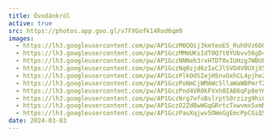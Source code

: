 ```yaml
---
title: Óvodánkról
active: true
src: https://photos.app.goo.gl/v7FXGofk14Rod6qm9
images:
  - https://lh3.googleusercontent.com/pw/AP1GczM0QOij3kmYeoE5_RuhOVz6DOPeG6um4O4ZYtnKHr9DYPMEyCeQ--mShMhbSaAXBc8fiBdk_9YB4n4dRWjV08m2spo5NQ6-CrVSvHhWEqtBVwPoo6o
  - https://lh3.googleusercontent.com/pw/AP1GczMMmUKsIdT0Q7t0YUbvv56gD4WDaw0iBtyzH5zu0DLYmkK886Vvtfd8-cQgcWMoLt7a3aK7RqUFtYGVeQn6H9Pzg7-DKdQDPkjGeT4pDl7zJOIveYg
  - https://lh3.googleusercontent.com/pw/AP1GczNNNeb3rxHTDT0vIUHzg7WBUEoGjiHcUFsPDjyC1qJu9qBvA1D450XFk0euqnnpVZUqafvWmWz4JFiTI8W4vMw4qmZmSc7z8EQ-jRo0bZJysb5yM8c
  - https://lh3.googleusercontent.com/pw/AP1GczNq0zjd6zIoCJlSVO4V0UXjX5pVMdg4p_mqc_fbv3KgvloQMhuuvfYHI9U7_mqO_dF3GSx-_cNwE6JqpVLjOIirDSLrDtd-Rfq5-v0-gOrlDXHBkdU
  - https://lh3.googleusercontent.com/pw/AP1GczPlkOdSIejH5nvOxhCL4pjhe2tZdkp3-Y6D9JhqXKgBd3d2IbnadGqqm-PbZ8Ih6TlAkBUnWjlJp8l5urDVuEfl3ZMpGj9GthYb7unz05Gmb4AnA14
  - https://lh3.googleusercontent.com/pw/AP1GczPoNmCjWMAWc5llaWaWBPmrf2K4BdewWlJ0ULuJtSmM98Kwq9YsGBXxjPoXvdsEnZ-mvDp6Gq3_ZfvmTToKvNZ8KUw3bsyJXpdcTVbxvbkG5cNTdf4
  - https://lh3.googleusercontent.com/pw/AP1GczPnd4VR0kFVxh0IAB6qFp8eYH4i10YPVCfobIRBFwy8JW0PCVac_vJn7aZE9VcG9NQJEPuNewjJT-aYxeflOs4LXCMRxYnLQh7SB6g3UMFCaxbiQac
  - https://lh3.googleusercontent.com/pw/AP1GczNrg7ofoBslrptS0rzizg9hiQlfpWpO0otVuGMbnNqkn2gA4R5lpIgeGSbeoS1uJUlxsEPqWiY8EzJwZsyEdmZpCibw-Nu7GRa17JA-KKWyZQSeUNI
  - https://lh3.googleusercontent.com/pw/AP1GczO2ZdBwWGqGRrtcTxwvmx5xmMtjghxyUFI-HgYlPX0vh1yK9sePjTEV0qhfugy07pITirugZdj9NWYPMe_f-82ygovLNtJoSul9Rq77vbo8JfCRdzA
  - https://lh3.googleusercontent.com/pw/AP1GczPauXqjwv5OWeGgEmcPpCGiQ5Zgy1gA3zJkLsFbkvM93LehKBeFBozLh1v7NbjWvJOXk90oSAYZiKWF0qoVhpFYcz9_L8-jpCeCy1lpbrBZYwmEGRU
date: 2024-03-03
---
```

